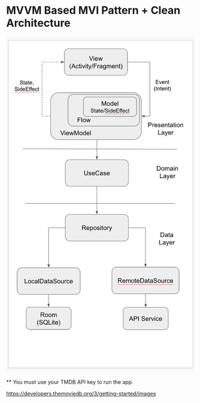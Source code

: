 # MVVM Based MVI Pattern + Clean Architecture

<img src="https://github.com/GodDB/MVVMDemo/blob/master/architucture.png">

** You must use your TMDB API key to run the app.

https://developers.themoviedb.org/3/getting-started/images
